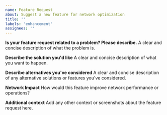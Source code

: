 ```yaml
---
name: Feature Request
about: Suggest a new feature for network optimization
title: ''
labels: 'enhancement'
assignees: ''
---
```


**Is your feature request related to a problem? Please describe.**
A clear and concise description of what the problem is.

**Describe the solution you'd like**
A clear and concise description of what you want to happen.

**Describe alternatives you've considered**
A clear and concise description of any alternative solutions or features you've considered.

**Network Impact**
How would this feature improve network performance or operations?

**Additional context**
Add any other context or screenshots about the feature request here.
